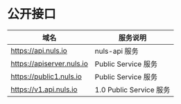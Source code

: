 
# 公开接口

| 域名        | 服务说明  | 
| ----------- | ----- | 
| https://api.nuls.io  | nuls-api 服务  | 
| https://apiserver.nuls.io | Public Service 服务 | 
| https://public1.nuls.io | Public Service 服务 | 
| https://v1.api.nuls.io  | 1.0 Public Service 服务 | 


